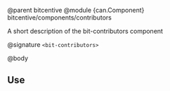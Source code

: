 @parent bitcentive
@module {can.Component} bitcentive/components/contributors <bit-contributors>

A short description of the bit-contributors component

@signature `<bit-contributors>`

@body

## Use


